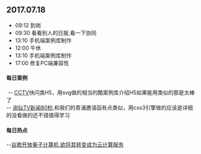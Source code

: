 ## 2017.07.18
* 09:12 到岗
* 09:30 看看别人的日报,看一下协同
* 13:10 手机端案例库制作
* 12:00 午休
* 13:10 手机端案例库制作
* 17:00 修复PC端兼容性






#### 每日案例
  -- [CCTV](http://www.h5case.com.cn/case/cctv/4/)快闪类H5，用svg做的相当的酷案例库介绍H5如果能用类似的那是太棒了<br/>
  -- [询仙TV新闻80秒](http://13ii.case.shuiwuhen.com/case/13ii/1/),和我们的青浦邀请函有点类似，用css3引擎做的应该是详细的没看做的还不错值得学习<br/>
 
#### 每日热点
  --[谷歌开放量子计算机 欲将其转变成为云计算服务](http://tech.qq.com/a/20170718/011859.htm)
